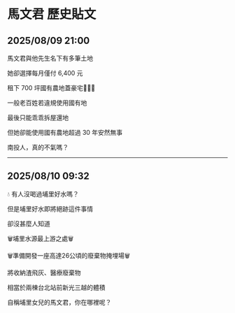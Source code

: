 # 馬文君 歷史貼文

## 2025/08/09 21:00

馬文君與他先生名下有多筆土地

她卻選擇每月僅付 6,400 元

租下 700 坪國有農地蓋豪宅🌳🏡🌳



一般老百姓若違規使用國有地

最後只能乖乖拆屋還地

但她卻能使用國有農地超過 30 年安然無事



南投人，真的不氣嗎？

---

## 2025/08/10 09:32

💧 有人沒喝過埔里好水嗎？

但是埔里好水即將絕跡這件事情

卻沒甚麼人知道



🗑️埔里水源最上游之處🗑️

🗑️準備開發一座高達26公頃的廢棄物掩埋場🗑️



將收納渣飛灰、醫療廢棄物

相當於兩棟台北站前新光三越的體積



自稱埔里女兒的馬文君，你在哪裡呢？